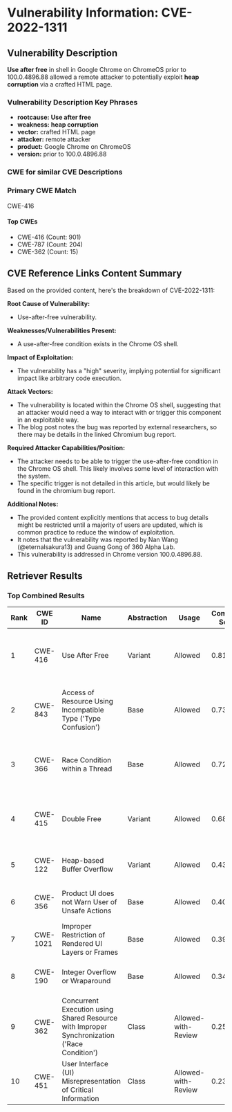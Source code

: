 # Vulnerability Information: CVE-2022-1311

## Vulnerability Description
**Use after free** in shell in Google Chrome on ChromeOS prior to 100.0.4896.88 allowed a remote attacker to potentially exploit **heap corruption** via a crafted HTML page.

### Vulnerability Description Key Phrases
- **rootcause:** **Use after free**
- **weakness:** **heap corruption**
- **vector:** crafted HTML page
- **attacker:** remote attacker
- **product:** Google Chrome on ChromeOS
- **version:** prior to 100.0.4896.88

### CWE for similar CVE Descriptions
### Primary CWE Match
CWE-416

#### Top CWEs
- CWE-416 (Count: 901)
- CWE-787 (Count: 204)
- CWE-362 (Count: 15)

## CVE Reference Links Content Summary
Based on the provided content, here's the breakdown of CVE-2022-1311:

**Root Cause of Vulnerability:**
- Use-after-free vulnerability.

**Weaknesses/Vulnerabilities Present:**
-  A use-after-free condition exists in the Chrome OS shell.

**Impact of Exploitation:**
- The vulnerability has a "high" severity, implying potential for significant impact like arbitrary code execution.

**Attack Vectors:**
- The vulnerability is located within the Chrome OS shell, suggesting that an attacker would need a way to interact with or trigger this component in an exploitable way.
- The blog post notes the bug was reported by external researchers, so there may be details in the linked Chromium bug report.

**Required Attacker Capabilities/Position:**
- The attacker needs to be able to trigger the use-after-free condition in the Chrome OS shell. This likely involves some level of interaction with the system.
- The specific trigger is not detailed in this article, but would likely be found in the chromium bug report.

**Additional Notes:**
- The provided content explicitly mentions that access to bug details might be restricted until a majority of users are updated, which is common practice to reduce the window of exploitation.
- It notes that the vulnerability was reported by Nan Wang (@eternalsakura13) and Guang Gong of 360 Alpha Lab.
- This vulnerability is addressed in Chrome version 100.0.4896.88.

## Retriever Results

### Top Combined Results

| Rank | CWE ID | Name | Abstraction | Usage | Combined Score | Retrievers | Individual Scores |
|------|--------|------|-------------|-------|---------------|------------|-------------------|
| 1 | CWE-416 | Use After Free | Variant | Allowed | 0.8159 | dense, sparse, graph | dense: 0.674, sparse: 0.441, graph: 0.824 |
| 2 | CWE-843 | Access of Resource Using Incompatible Type ('Type Confusion') | Base | Allowed | 0.7317 | dense, sparse, graph | dense: 0.533, sparse: 0.382, graph: 0.689 |
| 3 | CWE-366 | Race Condition within a Thread | Base | Allowed | 0.7292 | dense, sparse, graph | dense: 0.611, sparse: 0.360, graph: 0.608 |
| 4 | CWE-415 | Double Free | Variant | Allowed | 0.6848 | dense, sparse, graph | dense: 0.560, sparse: 0.300, graph: 0.812 |
| 5 | CWE-122 | Heap-based Buffer Overflow | Variant | Allowed | 0.4368 | dense, sparse | dense: 0.563, sparse: 0.335 |
| 6 | CWE-356 | Product UI does not Warn User of Unsafe Actions | Base | Allowed | 0.4010 | dense, sparse | dense: 0.533, sparse: 0.235 |
| 7 | CWE-1021 | Improper Restriction of Rendered UI Layers or Frames | Base | Allowed | 0.3982 | dense, sparse | dense: 0.537, sparse: 0.227 |
| 8 | CWE-190 | Integer Overflow or Wraparound | Base | Allowed | 0.3405 | dense, sparse | dense: 0.519, sparse: 0.141 |
| 9 | CWE-362 | Concurrent Execution using Shared Resource with Improper Synchronization ('Race Condition') | Class | Allowed-with-Review | 0.2536 | dense, sparse | dense: 0.536, sparse: 0.285 |
| 10 | CWE-451 | User Interface (UI) Misrepresentation of Critical Information | Class | Allowed-with-Review | 0.2382 | dense, sparse | dense: 0.541, sparse: 0.236 |

